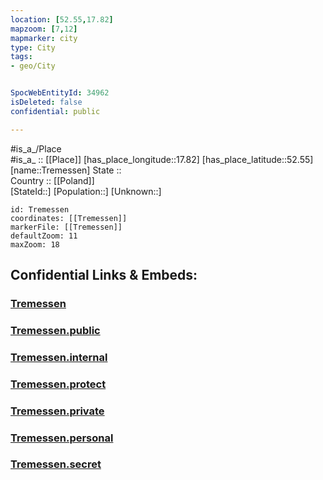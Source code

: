 ```yaml
---
location: [52.55,17.82] 
mapzoom: [7,12] 
mapmarker: city 
type: City
tags:
- geo/City


SpocWebEntityId: 34962
isDeleted: false
confidential: public

---
```

#is_a_/Place  
#is_a_ :: [[Place]] 
[has_place_longitude::17.82] 
[has_place_latitude::52.55] 
[name::Tremessen] 
State ::  
Country :: [[Poland]]  
[StateId::] 
[Population::] 
[Unknown::] 


```leaflet
id: Tremessen
coordinates: [[Tremessen]] 
markerFile: [[Tremessen]] 
defaultZoom: 11 
maxZoom: 18
```


## Confidential Links & Embeds: 

### [Tremessen](/_Standards/Earth/Continent/Europe/Europe~East/Poland/Provinces~Poland/Greater_Poland/City/Tremessen.md) 

### [Tremessen.public](/_public/Earth/Continent/Europe/Europe~East/Poland/Provinces~Poland/Greater_Poland/City/Tremessen.public.md) 

### [Tremessen.internal](/_internal/Earth/Continent/Europe/Europe~East/Poland/Provinces~Poland/Greater_Poland/City/Tremessen.internal.md) 

### [Tremessen.protect](/_protect/Earth/Continent/Europe/Europe~East/Poland/Provinces~Poland/Greater_Poland/City/Tremessen.protect.md) 

### [Tremessen.private](/_private/Earth/Continent/Europe/Europe~East/Poland/Provinces~Poland/Greater_Poland/City/Tremessen.private.md) 

### [Tremessen.personal](/_personal/Earth/Continent/Europe/Europe~East/Poland/Provinces~Poland/Greater_Poland/City/Tremessen.personal.md) 

### [Tremessen.secret](/_secret/Earth/Continent/Europe/Europe~East/Poland/Provinces~Poland/Greater_Poland/City/Tremessen.secret.md)

